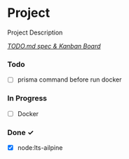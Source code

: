 # Project

Project Description

<em>[TODO.md spec & Kanban Board](https://bit.ly/3fCwKfM)</em>

### Todo

- [ ] prisma command before run docker  

### In Progress

- [ ] Docker  

### Done ✓

- [x] node:lts-ailpine  

